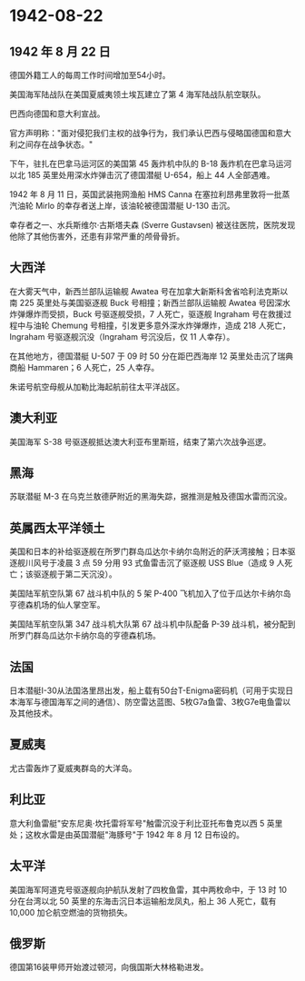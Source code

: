 # 1942-08-22

## 1942 年 8 月 22 日

德国外籍工人的每周工作时间增加至54小时。

美国海军陆战队在美国夏威夷领土埃瓦建立了第 4 海军陆战队航空联队。

巴西向德国和意大利宣战。

官方声明称："面对侵犯我们主权的战争行为，我们承认巴西与侵略国德国和意大利之间存在战争状态。"

下午，驻扎在巴拿马运河区的美国第 45 轰炸机中队的 B-18
轰炸机在巴拿马运河以北 185 英里处用深水炸弹击沉了德国潜艇 U-654，船上 44
人全部遇难。

1942 年 8 月 11 日，英国武装拖网渔船 HMS Canna
在塞拉利昂弗里敦将一批蒸汽油轮 Mirlo 的幸存者送上岸，该油轮被德国潜艇
U-130 击沉。

幸存者之一、水兵斯维尔·古斯塔夫森 (Sverre Gustavsen)
被送往医院，医院发现他除了其他伤害外，还患有非常严重的颅骨骨折。

## 大西洋

在大雾天气中，新西兰部队运输舰 Awatea 号在加拿大新斯科舍省哈利法克斯以南
225 英里处与美国驱逐舰 Buck 号相撞；新西兰部队运输舰 Awatea
号因深水炸弹爆炸而受损，Buck 号驱逐舰受损，7 人死亡，驱逐舰 Ingraham
号在救援过程中与油轮 Chemung 号相撞，引发更多意外深水炸弹爆炸，造成 218
人死亡，Ingraham 号驱逐舰沉没（Ingraham 号沉没后，仅 11 人幸存）。

在其他地方，德国潜艇 U-507 于 09 时 50 分在距巴西海岸 12
英里处击沉了瑞典商船 Hammaren；6 人死亡，25 人幸存。

朱诺号航空母舰从加勒比海起航前往太平洋战区。

## 澳大利亚

美国海军 S-38 号驱逐舰抵达澳大利亚布里斯班，结束了第六次战争巡逻。

## 黑海

苏联潜艇 M-3 在乌克兰敖德萨附近的黑海失踪，据推测是触及德国水雷而沉没。

## 英属西太平洋领土

美国和日本的补给驱逐舰在所罗门群岛瓜达尔卡纳尔岛附近的萨沃湾接触；日本驱逐舰川风号于凌晨
3 点 59 分用 93 式鱼雷击沉了驱逐舰 USS Blue（造成 9
人死亡；该驱逐舰于第二天沉没）。

美国陆军航空队第 67 战斗机中队的 5 架 P-400
飞机加入了位于瓜达尔卡纳尔岛亨德森机场的仙人掌空军。

美国陆军航空队第 347 战斗机大队第 67 战斗机中队配备 P-39
战斗机，被分配到所罗门群岛瓜达尔卡纳尔岛的亨德森机场。

## 法国

日本潜艇I-30从法国洛里昂出发，船上载有50台T-Enigma密码机（可用于实现日本海军与德国海军之间的通信）、防空雷达蓝图、5枚G7a鱼雷、3枚G7e电鱼雷以及其他技术。

## 夏威夷

尤古雷轰炸了夏威夷群岛的大洋岛。

## 利比亚

意大利鱼雷艇"安东尼奥·坎托雷将军号"触雷沉没于利比亚托布鲁克以西 5
英里处；这枚水雷是由英国潜艇"海豚号"于 1942 年 8 月 12 日布设的。

## 太平洋

美国海军阿道克号驱逐舰向护航队发射了四枚鱼雷，其中两枚命中，于 13 时 10
分在台湾以北 50 英里的东海击沉日本运输船龙凤丸，船上 36 人死亡，载有
10,000 加仑航空燃油的货物损失。

## 俄罗斯

德国第16装甲师开始渡过顿河，向俄国斯大林格勒进发。

